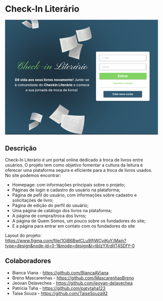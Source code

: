 # Check-In Literário

 <img src="./design/imgs/image-7.png" width="1200"/>

## Descrição

Check-In Literário é um portal online dedicado à troca de livros entre usuários. O projeto tem como objetivo fomentar a cultura da leitura e oferecer uma plataforma segura e eficiente para a troca de livros usados. No site podemos encontrar: 
- Homepage: com informações principais sobre o projeto;
- Páginas de login e cadastro do usuário na plataforma;
- Página de pefil do usuário, com informações sobre cadastro e solicitações de livro;
- Página de edição do perfil do usuário;
- Uma página de catálogo dos livros na plataforma;
- A página de compra/troca dos livros;
- A página de Quem Somos, um pouco sobre os fundadores do site;
- E a página para entrar em contato com os fundadores do site


Layout do projeto: 
<br>
https://www.figma.com/file/1OiB6BwICLu9lfjWCyiKuY/Main?type=design&node-id=0-1&mode=design&t=tbIzYXrdltT4SDfY-0

## Colaboradores
- Bianca Viana - https://github.com/BiancaAViana
- Breno Mascarenhas - https://github.com/MascarenhasBreno
- Jeovan Delavechea - https://github.com/jeovan-delavechea
- Patricia Taha - https://github.com/patytaha123
- Taise Souza - https://github.com/TaiseSouza92
